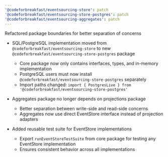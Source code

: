 ```yaml
---
'@codeforbreakfast/eventsourcing-store': patch
'@codeforbreakfast/eventsourcing-store-postgres': patch
'@codeforbreakfast/eventsourcing-aggregates': patch
---
```


Refactored package boundaries for better separation of concerns

- SQL/PostgreSQL implementation moved from `@codeforbreakfast/eventsourcing-store` to new `@codeforbreakfast/eventsourcing-store-postgres` package
  - Core package now only contains interfaces, types, and in-memory implementation
  - PostgreSQL users must now install `@codeforbreakfast/eventsourcing-store-postgres` separately
  - Import paths changed: `import { PostgresLive } from '@codeforbreakfast/eventsourcing-store-postgres'`

- Aggregates package no longer depends on projections package
  - Better separation between write-side and read-side concerns
  - Aggregates now use direct EventStore interface instead of projection adapters

- Added reusable test suite for EventStore implementations
  - Export `runEventStoreTestSuite` from core package for testing any EventStore implementation
  - Ensures consistent behavior across all implementations
